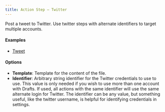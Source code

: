 ```yaml
---
title: Action Step – Twitter
---
```


Post a tweet to Twitter. Use twitter steps with alternate identifiers to target multiple accounts.

#### Examples

- [Tweet](http://actions.getdrafts.com/a/1E5)

#### Options

- **Template**: Template for the content of the file.
- **Identifier**: Arbitrary string identifier for the Twitter credentials to use to use. This value is only needed if you wish to use more than one account with Drafts. If used, all actions with the same identifier will use the same alternate login for Twitter.  The identifier can be any value, but something useful, like the twitter username, is helpful for identifying credentials in settings.
